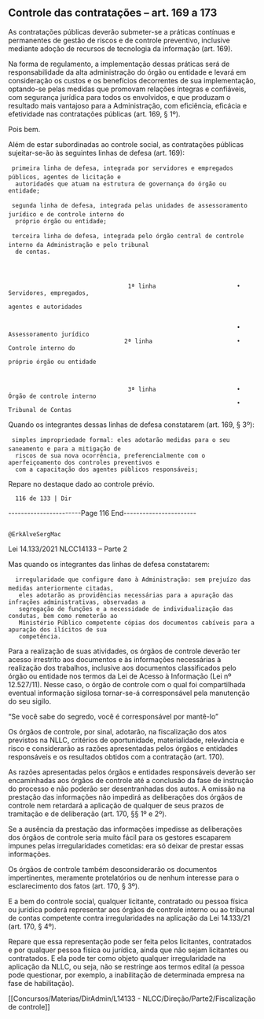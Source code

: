 ## Controle das contratações – art. 169 a 173
As contratações públicas deverão submeter-se a práticas contínuas e permanentes de gestão de riscos e de
controle preventivo, inclusive mediante adoção de recursos de tecnologia da informação (art. 169).

Na forma de regulamento, a implementação dessas práticas será de responsabilidade da alta administração do
órgão ou entidade e levará em consideração os custos e os benefícios decorrentes de sua implementação,
optando-se pelas medidas que promovam relações íntegras e confiáveis, com segurança jurídica para todos os
envolvidos, e que produzam o resultado mais vantajoso para a Administração, com eficiência, eficácia e
efetividade nas contratações públicas (art. 169, § 1º).

Pois bem.

Além de estar subordinadas ao controle social, as contratações públicas sujeitar-se-ão às seguintes linhas de
defesa (art. 169):

     primeira linha de defesa, integrada por servidores e empregados públicos, agentes de licitação e
      autoridades que atuam na estrutura de governança do órgão ou entidade;

     segunda linha de defesa, integrada pelas unidades de assessoramento jurídico e de controle interno do
      próprio órgão ou entidade;

     terceira linha de defesa, integrada pelo órgão central de controle interno da Administração e pelo tribunal
      de contas.




                                      1ª linha                       • Servidores, empregados,
                                                                       agentes e autoridades


                                                                     • Assessoramento jurídico
                                     2ª linha                        • Controle interno do
                                                                       próprio órgão ou entidade



                                      3ª linha                       • Órgão de controle interno
                                                                     • Tribunal de Contas



Quando os integrantes dessas linhas de defesa constatarem (art. 169, § 3º):

     simples impropriedade formal: eles adotarão medidas para o seu saneamento e para a mitigação de
      riscos de sua nova ocorrência, preferencialmente com o aperfeiçoamento dos controles preventivos e
      com a capacitação dos agentes públicos responsáveis;

Repare no destaque dado ao controle prévio.




      116 de 133 | Dir
-----------------------Page 116 End-----------------------

                                                                             @ErkAlveSergMac
 Lei 14.133/2021                                                        NLCC14133 – Parte 2


Mas quando os integrantes das linhas de defesa constatarem:

      irregularidade que configure dano à Administração: sem prejuízo das medidas anteriormente citadas,
       eles adotarão as providências necessárias para a apuração das infrações administrativas, observadas a
       segregação de funções e a necessidade de individualização das condutas, bem como remeterão ao
       Ministério Público competente cópias dos documentos cabíveis para a apuração dos ilícitos de sua
       competência.

Para a realização de suas atividades, os órgãos de controle deverão ter acesso irrestrito aos documentos e às
informações necessárias à realização dos trabalhos, inclusive aos documentos classificados pelo órgão ou
entidade nos termos da Lei de Acesso à Informação (Lei nº 12.527/11). Nesse caso, o órgão de controle com o qual
foi compartilhada eventual informação sigilosa tornar-se-á corresponsável pela manutenção do seu sigilo.

“Se você sabe do segredo, você é corresponsável por mantê-lo”

Os órgãos de controle, por sinal, adotarão, na fiscalização dos atos previstos na NLLC, critérios de oportunidade,
materialidade, relevância e risco e considerarão as razões apresentadas pelos órgãos e entidades responsáveis e
os resultados obtidos com a contratação (art. 170).

As razões apresentadas pelos órgãos e entidades responsáveis deverão ser encaminhadas aos órgãos de controle
até a conclusão da fase de instrução do processo e não poderão ser desentranhadas dos autos. A omissão na
prestação das informações não impedirá as deliberações dos órgãos de controle nem retardará a aplicação de
qualquer de seus prazos de tramitação e de deliberação (art. 170, §§ 1º e 2º).

Se a ausência da prestação das informações impedisse as deliberações dos órgãos de controle seria muito fácil para os
gestores escaparem impunes pelas irregularidades cometidas: era só deixar de prestar essas informações.

Os órgãos de controle também desconsiderarão os documentos impertinentes, meramente protelatórios ou de
nenhum interesse para o esclarecimento dos fatos (art. 170, § 3º).

E a bem do controle social, qualquer licitante, contratado ou pessoa física ou jurídica poderá representar aos
órgãos de controle interno ou ao tribunal de contas competente contra irregularidades na aplicação da Lei
14.133/21 (art. 170, § 4º).

Repare que essa representação pode ser feita pelos licitantes, contratados e por qualquer pessoa física ou jurídica,
ainda que não sejam licitantes ou contratados. E ela pode ter como objeto qualquer irregularidade na aplicação
da NLLC, ou seja, não se restringe aos termos edital (a pessoa pode questionar, por exemplo, a inabilitação de
determinada empresa na fase de habilitação).


[[Concursos/Materias/DirAdmin/L14133 - NLCC/Direção/Parte2/Fiscalização de controle]]